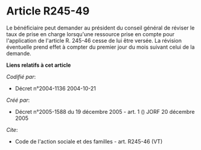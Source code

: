 # Article R245-49

Le bénéficiaire peut demander au président du conseil général de réviser le taux de prise en charge lorsqu'une ressource
prise en compte pour l'application de l'article R. 245-46 cesse de lui être versée. La révision éventuelle prend effet à
compter du premier jour du mois suivant celui de la demande.

**Liens relatifs à cet article**

_Codifié par_:

  - Décret n°2004-1136 2004-10-21

_Créé par_:

  - Décret n°2005-1588 du 19 décembre 2005 - art. 1 () JORF 20 décembre 2005

_Cite_:

  - Code de l'action sociale et des familles - art. R245-46 (VT)
